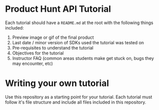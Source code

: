 # Product Hunt API Tutorial

Each tutorial should have a `README.md` at the root with the following things included:

1. Preview image or gif of the final product
1. Last date / minor version of SDKs used the tutorial was tested on
1. Pre-requisites to understand the tutorial
1. Objectives for the tutorial
1. Instructor FAQ (common areas students make get stuck on, bugs they may encounter, etc)

# Writing your own tutorial

Use this repository as a starting point for your tutorial. Each tutorial must follow it's file structure and include all files included in this repository.
